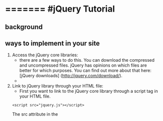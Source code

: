 =======
#jQuery Tutorial
===

## background

## ways to implement in your site
1. Access the jQuery core libraries:
    * there are a few ways to do this. You can download the compressed and uncompressed files. jQuery has opinions on which files are better for which purposes.
    You can find out more about that here: [jQuery downloads] (http://jquery.com/download/).
    *
1. Link to jQuery library through your HTML file:
    * First you want to link to the jQuery core library through a script tag in your HTML file.
    ```
    <script src="jquery.js"></script>
    ```
    The src attribute in the <script> element must point to a copy of jQuery.


## structure of dependencies - explanation

## what are some popular uses

## effects

## events

## traversing
